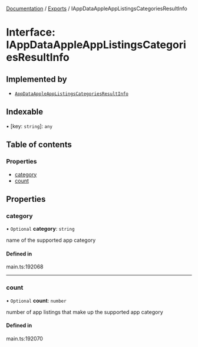 [Documentation](../README.md) / [Exports](../modules.md) / IAppDataAppleAppListingsCategoriesResultInfo

# Interface: IAppDataAppleAppListingsCategoriesResultInfo

## Implemented by

- [`AppDataAppleAppListingsCategoriesResultInfo`](../classes/AppDataAppleAppListingsCategoriesResultInfo.md)

## Indexable

▪ [key: `string`]: `any`

## Table of contents

### Properties

- [category](IAppDataAppleAppListingsCategoriesResultInfo.md#category)
- [count](IAppDataAppleAppListingsCategoriesResultInfo.md#count)

## Properties

### category

• `Optional` **category**: `string`

name of the supported app category

#### Defined in

main.ts:192068

___

### count

• `Optional` **count**: `number`

number of app listings that make up the supported app category

#### Defined in

main.ts:192070

